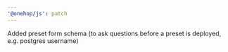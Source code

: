 ```yaml
---
'@onehop/js': patch
---
```


Added preset form schema (to ask questions before a preset is deployed, e.g. postgres username)
